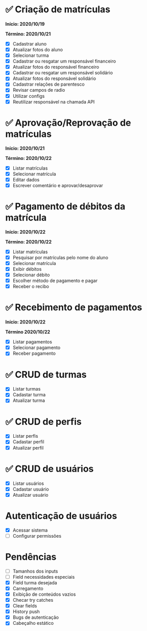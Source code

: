 # :white_check_mark: Criação de matrículas

**Início: 2020/10/19**

**Término: 2020/10/21**

- [x] Cadastrar aluno
- [x] Atualizar fotos do aluno
- [x] Selecionar turma
- [x] Cadastrar ou resgatar um responsável financeiro
- [x] Atualizar fotos do responsável financeiro
- [x] Cadastrar ou resgatar um responsável solidário
- [x] Atualizar fotos do responsável solidário
- [x] Cadastrar relações de parentesco
- [x] Revisar campos de radio
- [x] Utilizar configs
- [x] Reutilizar responsável na chamada API

# :white_check_mark: Aprovação/Reprovação de matrículas

**Início: 2020/10/21**

**Término: 2020/10/22**

- [x] Listar matrículas
- [x] Selecionar matrícula
- [x] Editar dados
- [x] Escrever comentário e aprovar/desaprovar

# :white_check_mark: Pagamento de débitos da matrícula

**Início: 2020/10/22**

**Término: 2020/10/22**

- [x] Listar matrículas
- [x] Pesquisar por matrículas pelo nome do aluno
- [x] Selecionar matrícula
- [x] Exibir débitos
- [x] Selecionar débito
- [x] Escolher método de pagamento e pagar
- [x] Receber o recibo

# :white_check_mark: Recebimento de pagamentos

**Início: 2020/10/22**

**Término 2020/10/22**

- [x] Listar pagamentos
- [x] Selecionar pagamento
- [x] Receber pagamento

# :white_check_mark: CRUD de turmas

- [x] Listar turmas
- [x] Cadastar turma
- [x] Atualizar turma

# :white_check_mark: CRUD de perfis

- [x] Listar perfis
- [x] Cadastar perfil
- [x] Atualizar perfil

# :white_check_mark: CRUD de usuários

- [x] Listar usuários
- [x] Cadastar usuário
- [x] Atualizar usuário

# Autenticação de usuários

- [x] Acessar sistema
- [ ] Configurar permissões

# Pendências

- [ ] Tamanhos dos inputs
- [ ] Field necessidades especiais
- [x] Field turma desejada
- [x] Carregamento
- [x] Exibição de conteúdos vazios
- [x] Checar try catches
- [x] Clear fields
- [x] History push
- [x] Bugs de autenticação
- [x] Cabeçalho estático
